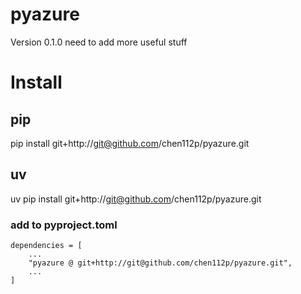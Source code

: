 # pyazure
Version 0.1.0
need to add more useful stuff


# Install
## pip
pip install git+http://git@github.com/chen112p/pyazure.git
## uv
uv pip install git+http://git@github.com/chen112p/pyazure.git
### add to pyproject.toml
```
dependencies = [
    ...
    "pyazure @ git+http://git@github.com/chen112p/pyazure.git",
    ...
]
```
